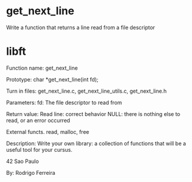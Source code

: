 # get_next_line
Write a function that returns a line read from a file descriptor
# libft
Function name:	get_next_line

Prototype:		char *get_next_line(int fd);

Turn in files:		get_next_line.c, get_next_line_utils.c, get_next_line.h

Parameters:			fd: The file descriptor to read from

Return value: 		Read line: correct behavior
					NULL: there is nothing else to read, or an error occurred

External functs.	read, malloc, free

Description: Write your own library: a collection of functions that will be a useful tool for your cursus.

42 Sao Paulo

By: Rodrigo Ferreira